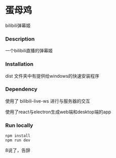# 蛋母鸡

bilibili弹幕姬

### Description

一个bilibili直播的弹幕姬

### Installation

dist 文件夹中有提供给windows的快速安装程序

### Dependency

使用了 bilibili-live-ws 进行与服务器的交互

使用了react与electron生成web端和desktop端的app

### Run locally

```
npm install
npm run dev
```



8说了，告辞

